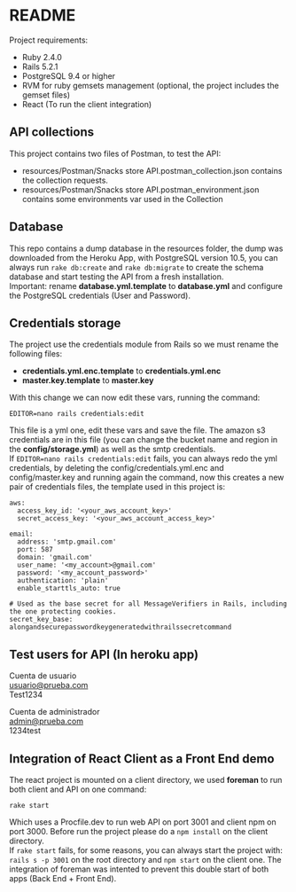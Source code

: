 # README

Project requirements:

* Ruby 2.4.0
* Rails 5.2.1
* PostgreSQL 9.4 or higher
* RVM for ruby gemsets management (optional, the project includes the gemset files)
* React (To run the client integration)

## API collections

This project contains two files of Postman, to test the API:

* resources/Postman/Snacks store API.postman_collection.json contains the collection requests.
* resources/Postman/Snacks store API.postman_environment.json contains some environments var used in the Collection

## Database

This repo contains a dump database in the resources folder, the dump was downloaded from the Heroku App, with PostgreSQL version 10.5, you can always run `rake db:create` and `rake db:migrate` to create the schema database and start testing the API from a fresh installation.  
Important: rename **database.yml.template** to **database.yml** and configure the PostgreSQL credentials (User and Password).

## Credentials storage

The project use the credentials module from Rails so we must rename the following files:

* **credentials.yml.enc.template** to **credentials.yml.enc**
* **master.key.template** to **master.key**

With this change we can now edit these vars, running the command:

`EDITOR=nano rails credentials:edit`

This file is a yml one, edit these vars and save the file. The amazon s3 credentials are in this file (you can change the bucket name and region in the **config/storage.yml**) as well as the smtp credentials.  
If `EDITOR=nano rails credentials:edit` fails, you can always redo the yml credentials, by deleting the config/credentials.yml.enc and config/master.key and running again the command, now this creates a new pair of credentials files, the template used in this project is:

```
aws:
  access_key_id: '<your_aws_account_key>'
  secret_access_key: '<your_aws_account_access_key>'

email:
  address: 'smtp.gmail.com'
  port: 587
  domain: 'gmail.com'
  user_name: '<my_account>@gmail.com'
  password: '<my_account_password>'
  authentication: 'plain'
  enable_starttls_auto: true

# Used as the base secret for all MessageVerifiers in Rails, including the one protecting cookies.
secret_key_base: alongandsecurepasswordkeygeneratedwithrailssecretcommand
```

## Test users for API (In heroku app)

Cuenta de usuario  
usuario@prueba.com  
Test1234

Cuenta de administrador  
admin@prueba.com  
1234test

## Integration of React Client as a Front End demo

The react project is mounted on a client directory, we used **foreman** to run both client and API on one command:

`rake start`

Which uses a Procfile.dev to run web API on port 3001 and client npm on port 3000. Before run the project please do a `npm install` on the client directory.  
If `rake start` fails, for some reasons, you can always start the project with:  
`rails s -p 3001` on the root directory and `npm start` on the client one. The integration of foreman was intented to prevent this double start of both apps (Back End + Front End).
